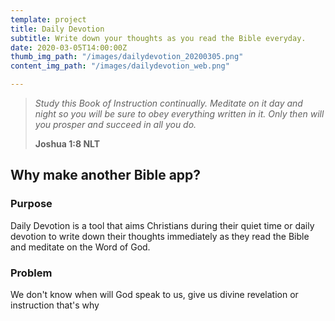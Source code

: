 ```yaml
---
template: project
title: Daily Devotion
subtitle: Write down your thoughts as you read the Bible everyday.
date: 2020-03-05T14:00:00Z
thumb_img_path: "/images/dailydevotion_20200305.png"
content_img_path: "/images/dailydevotion_web.png"

---
```

> _Study this Book of Instruction continually. Meditate on it day and night so you will be sure to obey everything written in it. Only then will you prosper and succeed in all you do._
>
> **Joshua 1:8 NLT**

## Why make another Bible app?

### Purpose

Daily Devotion is a tool that aims Christians during their quiet time or daily devotion to write down their thoughts immediately as they read the Bible and meditate on the Word of God.

### Problem

We don't know when will God speak to us, give us divine revelation or instruction that's why